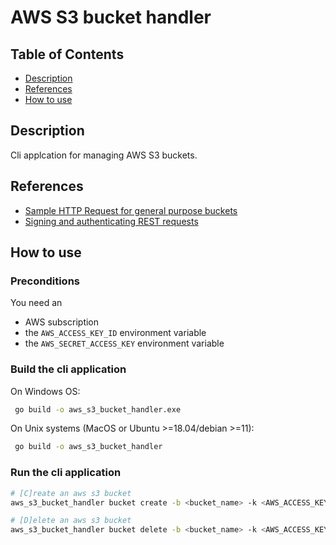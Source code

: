 # AWS S3 bucket handler

## Table of Contents

- [Description](#description)
- [References](#references)
- [How to use](#how-to-use)

## Description

Cli applcation for managing AWS S3 buckets.  

## References

- [Sample HTTP Request for general purpose buckets](https://docs.aws.amazon.com/AmazonS3/latest/API/API_CreateBucket.html)
- [Signing and authenticating REST requests](https://docs.aws.amazon.com/AmazonS3/latest/userguide/RESTAuthentication.html)

## How to use

### Preconditions

You need an 
- AWS subscription
- the `AWS_ACCESS_KEY_ID` environment variable
- the `AWS_SECRET_ACCESS_KEY` environment variable

### Build the cli application

On Windows OS:

```sh
 go build -o aws_s3_bucket_handler.exe
```

On Unix systems (MacOS or Ubuntu >=18.04/debian >=11):

```sh
 go build -o aws_s3_bucket_handler
```

### Run the cli application

```sh
# [C]reate an aws s3 bucket
aws_s3_bucket_handler bucket create -b <bucket_name> -k <AWS_ACCESS_KEY_ID> -s <AWS_SECRET_ACCESS_KEY>

# [D]elete an aws s3 bucket 
aws_s3_bucket_handler bucket delete -b <bucket_name> -k <AWS_ACCESS_KEY_ID> -s <AWS_SECRET_ACCESS_KEY>
```